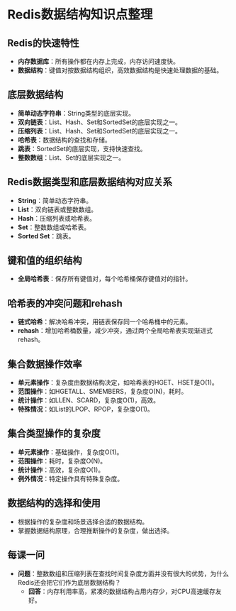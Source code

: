 # Redis数据结构知识点整理

## Redis的快速特性

- **内存数据库**：所有操作都在内存上完成，内存访问速度快。
- **数据结构**：键值对按数据结构组织，高效数据结构是快速处理数据的基础。

## 底层数据结构

- **简单动态字符串**：String类型的底层实现。
- **双向链表**：List、Hash、Set和SortedSet的底层实现之一。
- **压缩列表**：List、Hash、Set和SortedSet的底层实现之一。
- **哈希表**：数据结构的查找和存储。
- **跳表**：SortedSet的底层实现，支持快速查找。
- **整数数组**：List、Set的底层实现之一。

## Redis数据类型和底层数据结构对应关系

- **String**：简单动态字符串。
- **List**：双向链表或整数数组。
- **Hash**：压缩列表或哈希表。
- **Set**：整数数组或哈希表。
- **Sorted Set**：跳表。

## 键和值的组织结构

- **全局哈希表**：保存所有键值对，每个哈希桶保存键值对的指针。

## 哈希表的冲突问题和rehash

- **链式哈希**：解决哈希冲突，用链表保存同一个哈希桶中的元素。
- **rehash**：增加哈希桶数量，减少冲突，通过两个全局哈希表实现渐进式rehash。

## 集合数据操作效率

- **单元素操作**：复杂度由数据结构决定，如哈希表的HGET、HSET是O(1)。
- **范围操作**：如HGETALL、SMEMBERS，复杂度O(N)，耗时。
- **统计操作**：如LLEN、SCARD，复杂度O(1)，高效。
- **特殊情况**：如List的LPOP、RPOP，复杂度O(1)。

## 集合类型操作的复杂度

- **单元素操作**：基础操作，复杂度O(1)。
- **范围操作**：耗时，复杂度O(N)。
- **统计操作**：高效，复杂度O(1)。
- **例外情况**：特定操作具有特殊复杂度。

## 数据结构的选择和使用

- 根据操作的复杂度和场景选择合适的数据结构。
- 掌握数据结构原理，合理推断操作的复杂度，做出选择。

## 每课一问

- **问题**：整数数组和压缩列表在查找时间复杂度方面并没有很大的优势，为什么Redis还会把它们作为底层数据结构？
  - **回答**：内存利用率高，紧凑的数据结构占用内存少，对CPU高速缓存友好。
